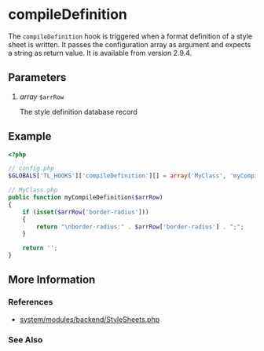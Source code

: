 # compileDefinition


The `compileDefinition` hook is triggered when a format definition of a style sheet is written. It passes the configuration array as argument and expects a string as return value. It is available from version 2.9.4.


## Parameters 

1. *array* `$arrRow`

	The style definition database record


## Example 

```php
<?php

// config.php
$GLOBALS['TL_HOOKS']['compileDefinition'][] = array('MyClass', 'myCompileDefinition');

// MyClass.php
public function myCompileDefinition($arrRow)
{
    if (isset($arrRow['border-radius']))
    {
        return "\nborder-radius:" . $arrRow['border-radius'] . ";";
    }

    return '';
}
```


## More Information


### References

- [system/modules/backend/StyleSheets.php](https://github.com/contao/core/blob/2.11.7/system/modules/backend/StyleSheets.php#L1014)


### See Also

